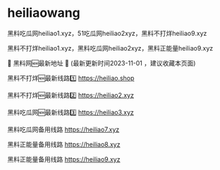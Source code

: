 # heiliaowang
黑料吃瓜网heiliao1.xyz，51吃瓜网heiliao2xyz，黑料不打烊heiliao9.xyz

黑料不打烊heiliao1.xyz，黑料吃瓜网heiliao2xyz，黑料正能量heiliao9.xyz

📣 黑料网🆕最新地址 👋 (最新更新时间2023-11-01 ，建议收藏本页面)

黑料不打烊🆕最新线路1️⃣ https://heiliao.shop

黑料不打烊🆕最新线路2️⃣ https://heiliao2.xyz

黑料吃瓜网🆕最新线路3️⃣ https://heiliao3.xyz

黑料吃瓜网备用线路 https://heiliao7.xyz

黑料正能量备用线路 https://heiliao8.xyz

黑料正能量备用线路 https://heiliao9.xyz
